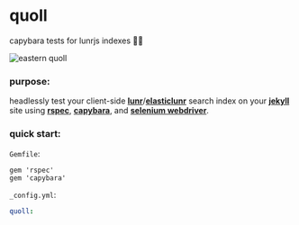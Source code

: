# quoll
capybara tests for lunrjs indexes 🐀🌒

![eastern quoll](https://upload.wikimedia.org/wikipedia/en/3/39/Eastern_Quoll_%28Fawn%29.JPG)

### purpose:

headlessly test your client-side **[lunr](https://lunrjs.com/)**/**[elasticlunr](http://elasticlunr.com/)** search index on your **[jekyll](jekyllrb.com)** site using **[rspec](http://rspec.info/)**, **[capybara](http://teamcapybara.github.io/capybara/)**, and **[selenium webdriver](https://www.seleniumhq.org/projects/webdriver/)**.

### quick start:

`Gemfile`:

```
gem 'rspec'
gem 'capybara'
```

`_config.yml`:

```yaml
quoll:
  
```
